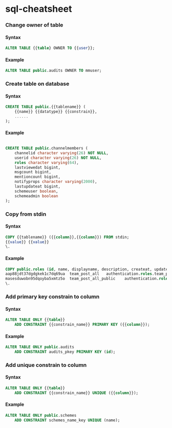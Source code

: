# sql-cheatsheet

### Change owner of table

#### Syntax

```sql
ALTER TABLE {{table} OWNER TO {{user}};
```

#### Example

```sql
ALTER TABLE public.audits OWNER TO mmuser;
```

### Create table on database

#### Syntax

```sql
CREATE TABLE public.{{tablename}} (
    {{name}} {{datatype}} {{constrain}},
    ......
);
```

#### Example

```sql

CREATE TABLE public.channelmembers (
    channelid character varying(26) NOT NULL,
    userid character varying(26) NOT NULL,
    roles character varying(64),
    lastviewedat bigint,
    msgcount bigint,
    mentioncount bigint,
    notifyprops character varying(2000),
    lastupdateat bigint,
    schemeuser boolean,
    schemeadmin boolean
);

```

### Copy from stdin

#### Syntax

```sql
COPY {{tablename}} ({{column}},{{column}}) FROM stdin;
{{value}} {{value}}
\.
```

#### Example

```sql
COPY public.roles (id, name, displayname, description, createat, updateat, deleteat, permissions, schememanaged, builtin) FROM stdin;
aap88jdt37dgdgkek1c7dq69ua	team_post_all	authentication.roles.team_post_all.name	authentication.roles.team_post_all.description	1552912816230	1552912816230	0	 create_post	f	t
masesduwobn95dqoyba5xmtz5o	team_post_all_public	authentication.roles.team_post_all_public.name	authentication.roles.team_post_all_public.description	1552912816258	1552912816258	0	 create_post_public	f	t
\.
```



### Add primary key constrain to column

#### Syntax

```sql
ALTER TABLE ONLY {{table}}
    ADD CONSTRAINT {{constrain_name}} PRIMARY KEY ({{column}});
```

#### Example

```sql
ALTER TABLE ONLY public.audits
    ADD CONSTRAINT audits_pkey PRIMARY KEY (id);
```

### Add unique constrain to column

#### Syntax

```sql
ALTER TABLE ONLY {{table}}
    ADD CONSTRAINT {{constrain_name}} UNIQUE ({{column}});
```

#### Example

```sql
ALTER TABLE ONLY public.schemes
    ADD CONSTRAINT schemes_name_key UNIQUE (name);
```


